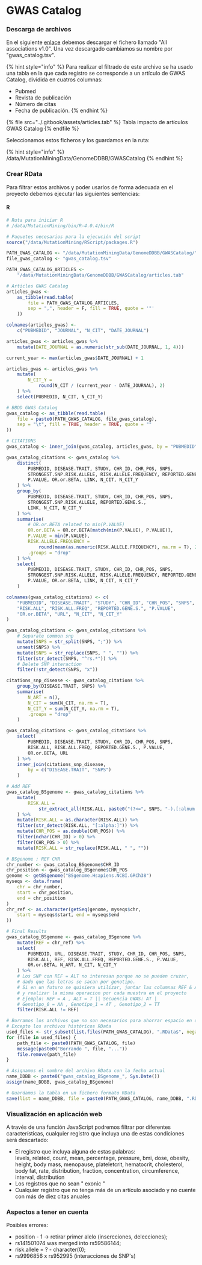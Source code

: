 # GWAS Catalog

### Descarga de archivos

En el siguiente [enlace](https://www.ebi.ac.uk/gwas/docs/file-downloads) debemos descargar el fichero llamado "All associations v1.0". Una vez descargado cambiamos su nombre por "gwas\_catalog.tsv".

{% hint style="info" %}
Para realizar el filtrado de este archivo se ha usado una tabla en la que cada registro se corresponde a un artículo de GWAS Catalog, dividida en cuatros columnas:

* Pubmed
* Revista de publicación
* Número de citas
* Fecha de publicación.
{% endhint %}

{% file src="../.gitbook/assets/articles.tab" %}
Tabla impacto de artículos GWAS Catalog
{% endfile %}

Seleccionamos estos ficheros y los guardamos en la ruta:

{% hint style="info" %}
/data/MutationMiningData/GenomeDDBB/GWASCatalog
{% endhint %}

### Crear RData

Para filtrar estos archivos y poder usarlos de forma adecuada en el proyecto debemos ejecutar las siguientes sentencias:

#### R

```r
# Ruta para iniciar R
# /data/MutationMining/bin/R-4.0.4/bin/R

# Paquetes necesarios para la ejecución del script
source("/data/MutationMining/RScript/packages.R")

PATH_GWAS_CATALOG <- "/data/MutationMiningData/GenomeDDBB/GWASCatalog/"
file_gwas_catalog <- "gwas_catalog.tsv"

PATH_GWAS_CATALOG_ARTICLES <-
    "/data/MutationMiningData/GenomeDDBB/GWASCatalog/articles.tab"

# Articles GWAS Catalog
articles_gwas <-
    as_tibble(read.table(
        file = PATH_GWAS_CATALOG_ARTICLES,
        sep = ",", header = F, fill = TRUE, quote = '"'
    ))

colnames(articles_gwas) <-
    c("PUBMEDID", "JOURNAL", "N_CIT", "DATE_JOURNAL")

articles_gwas <- articles_gwas %>%
    mutate(DATE_JOURNAL = as.numeric(str_sub(DATE_JOURNAL, 1, 4)))

current_year <- max(articles_gwas$DATE_JOURNAL) + 1

articles_gwas <- articles_gwas %>%
    mutate(
        N_CIT_Y =
            round(N_CIT / (current_year - DATE_JOURNAL), 2)
    ) %>%
    select(PUBMEDID, N_CIT, N_CIT_Y)

# BBDD GWAS Catalog
gwas_catalog <- as_tibble(read.table(
    file = paste0(PATH_GWAS_CATALOG, file_gwas_catalog),
    sep = "\t", fill = TRUE, header = TRUE, quote = ""
))

# CITATIONS
gwas_catalog <- inner_join(gwas_catalog, articles_gwas, by = "PUBMEDID")

gwas_catalog_citations <- gwas_catalog %>%
    distinct(
        PUBMEDID, DISEASE.TRAIT, STUDY, CHR_ID, CHR_POS, SNPS,
        STRONGEST.SNP.RISK.ALLELE, RISK.ALLELE.FREQUENCY, REPORTED.GENE.S.,
        P.VALUE, OR.or.BETA, LINK, N_CIT, N_CIT_Y
    ) %>%
    group_by(
        PUBMEDID, DISEASE.TRAIT, STUDY, CHR_ID, CHR_POS, SNPS,
        STRONGEST.SNP.RISK.ALLELE, REPORTED.GENE.S.,
        LINK, N_CIT, N_CIT_Y
    ) %>%
    summarise(
        # OR.or.BETA related to min(P.VALUE)
        OR.or.BETA = OR.or.BETA[match(min(P.VALUE), P.VALUE)],
        P.VALUE = min(P.VALUE),
        RISK.ALLELE.FREQUENCY =
            round(mean(as.numeric(RISK.ALLELE.FREQUENCY), na.rm = T), 2),
        .groups = "drop"
    ) %>%
    select(
        PUBMEDID, DISEASE.TRAIT, STUDY, CHR_ID, CHR_POS, SNPS,
        STRONGEST.SNP.RISK.ALLELE, RISK.ALLELE.FREQUENCY, REPORTED.GENE.S.,
        P.VALUE, OR.or.BETA, LINK, N_CIT, N_CIT_Y
    )

colnames(gwas_catalog_citations) <- c(
    "PUBMEDID", "DISEASE.TRAIT", "STUDY", "CHR_ID", "CHR_POS", "SNPS",
    "RISK.ALL", "RISK.ALL.FREQ", "REPORTED.GENE.S.", "P.VALUE",
    "OR.or.BETA", "URL", "N_CIT", "N_CIT_Y"
)

gwas_catalog_citations <- gwas_catalog_citations %>%
    # Separate common snp 
    mutate(SNPS = str_split(SNPS, ";")) %>%
    unnest(SNPS) %>%
    mutate(SNPS = str_replace(SNPS, " ", "")) %>%
    filter(str_detect(SNPS, "^rs.*")) %>%
    # Delete SNP interaction
    filter(!str_detect(SNPS, "x"))

citations_snp_disease <- gwas_catalog_citations %>%
    group_by(DISEASE.TRAIT, SNPS) %>%
    summarise(
        N_ART = n(),
        N_CIT = sum(N_CIT, na.rm = T),
        N_CIT_Y = sum(N_CIT_Y, na.rm = T),
        .groups = "drop"
    )

gwas_catalog_citations <- gwas_catalog_citations %>%
    select(
        PUBMEDID, DISEASE.TRAIT, STUDY, CHR_ID, CHR_POS, SNPS,
        RISK.ALL, RISK.ALL.FREQ, REPORTED.GENE.S., P.VALUE,
        OR.or.BETA, URL
    ) %>%
    inner_join(citations_snp_disease,
        by = c("DISEASE.TRAIT", "SNPS")
    )

# Add REF
gwas_catalog_BSgenome <- gwas_catalog_citations %>%
    mutate(
        RISK.ALL =
            str_extract_all(RISK.ALL, paste0("(?<=", SNPS, "-).[:alnum:]*"))
    ) %>%
    mutate(RISK.ALL = as.character(RISK.ALL)) %>%
    filter(str_detect(RISK.ALL, "[:alpha:]")) %>%
    mutate(CHR_POS = as.double(CHR_POS)) %>%
    filter(nchar(CHR_ID) > 0) %>%
    filter(CHR_POS > 0) %>%
    mutate(RISK.ALL = str_replace(RISK.ALL, " ", ""))

# BSgenome ; REF CHR
chr_number <- gwas_catalog_BSgenome$CHR_ID
chr_position <- gwas_catalog_BSgenome$CHR_POS
genome <- getBSgenome("BSgenome.Hsapiens.NCBI.GRCh38")
myseqs <- data.frame(
    chr = chr_number,
    start = chr_position,
    end = chr_position
)
chr_ref <- as.character(getSeq(genome, myseqs$chr,
    start = myseqs$start, end = myseqs$end
))

# Final Results
gwas_catalog_BSgenome <- gwas_catalog_BSgenome %>%
    mutate(REF = chr_ref) %>%
    select(
        PUBMEDID, URL, DISEASE.TRAIT, STUDY, CHR_ID, CHR_POS, SNPS,
        RISK.ALL, REF, RISK.ALL.FREQ, REPORTED.GENE.S., P.VALUE,
        OR.or.BETA, N_ART, N_CIT, N_CIT_Y
    ) %>%
    # Los SNP con REF = ALT no interesan porque no se pueden cruzar,
    # dado que las letras se sacan por genotipo.
    # Si en un futuro se quisiera utilizar, juntar las columnas REF & ALT
    # y realizar la misma operacion por cada muestra en el proyecto
    # Ejemplo: REF = A , ALT = T || Secuencia GWAS: AT |
    # Genotipo_0 = AA , Genotipo_1 = AT , Genotipo_2 = TT
    filter(RISK.ALL != REF)

# Borramos los archivos que no son necesarios para ahorrar espacio en disco
# Excepto los archivos históricos RData
used_files <- str_subset(list.files(PATH_GWAS_CATALOG), ".RData$", negate=T)
for (file in used_files) {
    path_file <- paste0(PATH_GWAS_CATALOG, file)
    message(paste0("Borrando ", file, "..."))
    file.remove(path_file)
}

# Asignamos el nombre del archivo RData con la fecha actual
name_DDBB <- paste0("gwas_catalog_BSgenome_", Sys.Date())
assign(name_DDBB, gwas_catalog_BSgenome)

# Guardamos la tabla en un fichero formato RData
save(list = name_DDBB, file = paste0(PATH_GWAS_CATALOG, name_DDBB, ".RData"))
```

### Visualización en aplicación web

A través de una función JavaScript podremos filtrar por diferentes características, cualquier registro que incluya una de estas condiciones será descartado:

* El registro que incluya alguna de estas palabras:\
  levels, related, count, mean, percentage, pressure, bmi, dose, obesity, height, body mass, menopause, plateletcrit, hematocrit, cholesterol, body fat, rate, distribution, fraction, concentration, circumference, interval, distribution
* Los registros que no sean " exonic "
* Cualquier registro que no tenga más de un artículo asociado y no cuente con más de diez citas anuales

### Aspectos a tener en cuenta

Posibles errores:

* position - 1 -> retirar primer alelo (insercciones, delecciones);&#x20;
* rs141501074 was merged into rs59586144;&#x20;
* risk.allele = ? - character(0);&#x20;
* rs9996856 x rs952995 (interacciones de SNP's)
